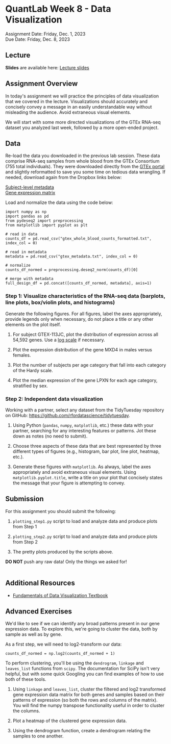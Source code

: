 # QuantLab Week 8 - Data Visualization
Assignment Date: Friday, Dec. 1, 2023 <br>
Due Date: Friday, Dec. 8, 2023 <br>

## Lecture

**Slides** are available here: [Lecture slides](https://www.dropbox.com/scl/fi/tytab80ncq1ia85remlsh/20231201_qblab_dataviz.pptx?rlkey=x08ydaut17vn3x8dha0zdfebo&dl=0)


## Assignment Overview

In today's assignment we will practice the principles of data visualization that we covered in the lecture. Visualizations should accurately and concisely convey a message in an easily understandable way without misleading the audience. Avoid extraneous visual elements.

We will start with some more directed visualizations of the GTEx RNA-seq dataset you analyzed last week, followed by a more open-ended project.

## Data

Re-load the data you downloaded in the previous lab session. These data comprise RNA-seq samples from whole blood from the GTEx Consortium (755 total individuals). They were downloaded directly from the [GTEx portal](https://gtexportal.org/home/downloads/adult-gtex#bulk_tissue_expression) and slightly reformatted to save you some time on tedious data wrangling. If needed, download again from the Dropbox links below:

[Subject-level metadata](https://www.dropbox.com/scl/fi/zidlbn4rlvyv43k022mmn/gtex_metadata.txt?rlkey=j6aidakljr0739tnnzvpbg0gn&dl=0) </br>
[Gene expression matrix](https://www.dropbox.com/scl/fi/7iengpyrevd356dfq53pg/gtex_whole_blood_counts_formatted.txt?rlkey=l5h12cyher33kkzlrwi4qwf8g&dl=0)

Load and normalize the data using the code below:

```
import numpy as np
import pandas as pd
from pydeseq2 import preprocessing
from matplotlib import pyplot as plt

# read in data
counts_df = pd.read_csv("gtex_whole_blood_counts_formatted.txt", index_col = 0)

# read in metadata
metadata = pd.read_csv("gtex_metadata.txt", index_col = 0)

# normalize
counts_df_normed = preprocessing.deseq2_norm(counts_df)[0]

# merge with metadata
full_design_df = pd.concat([counts_df_normed, metadata], axis=1)
```

### Step 1: Visualize characteristics of the RNA-seq data (barplots, line plots, box/violin plots, and histograms)

Generate the following figures. For all figures, label the axes appropriately, provide legends only when necessary, do not place a title or any other elements on the plot itself. 

1. For subject GTEX-113JC, plot the distribution of expression across all 54,592 genes. Use a [log scale](https://matplotlib.org/stable/api/_as_gen/matplotlib.axes.Axes.set_xscale.html#matplotlib.axes.Axes.set_xscale) if necessary.

2. Plot the expression distribution of the gene MXD4 in males versus females.

3. Plot the number of subjects per age category that fall into each category of the Hardy scale.

4. Plot the median expression of the gene LPXN for each age category, stratified by sex.

### Step 2: Independent data visualization

Working with a partner, select any dataset from the TidyTuesday repository on GitHub: https://github.com/rfordatascience/tidytuesday. 

1. Using Python (`pandas`, `numpy`, `matplotlib`, etc.) these data with your partner, searching for any interesting features or patterns. Jot these down as notes (no need to submit).

2. Choose three aspects of these data that are best represented by three different types of figures (e.g., histogram, bar plot, line plot, heatmap, etc.).

3. Generate these figures with `matplotlib`. As always, label the axes appropriately and avoid extraneous visual elements. Using `matplotlib.pyplot.title`, write a title on your plot that concisely states the message that your figure is attempting to convey.


## Submission

For this assignment you should submit the following:

1. `plotting_step1.py` script to load and analyze data and produce plots from Step 1

2. `plotting_step2.py` script to load and analyze data and produce plots from Step 2

3. The pretty plots produced by the scripts above.

**DO NOT** push any raw data! Only the things we asked for!<br><br>


## Additional Resources

* [Fundamentals of Data Visualization Textbook](https://clauswilke.com/dataviz/)

## Advanced Exercises

We'd like to see if we can identify any broad patterns present in our gene expression data. To explore this, we're going to cluster the data, both by sample as well as by gene.

As a first step, we will need to log2-transform our data:

```
counts_df_normed = np.log2(counts_df_normed + 1)
```

To perform clustering, you'll be using the `dendrogram`, `linkage` and `leaves_list` functions from `scipy`. The documentation for SciPy isn't very helpful, but with some quick Googling you can find examples of how to use both of these tools.

1. Using `linkage` and `leaves_list`, cluster the filtered and log2 transformed gene expression data matrix for both genes and samples based on their patterns of expression (so both the rows and columns of the matrix). You will find the numpy transpose functionality useful in order to cluster the columns.

2. Plot a heatmap of the clustered gene expression data.

3. Using the dendrogram function, create a dendrogram relating the samples to one another.
